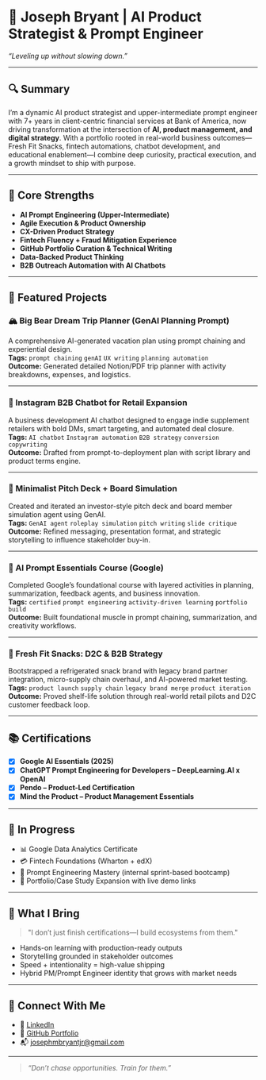 # 👋 Joseph Bryant | AI Product Strategist & Prompt Engineer  
*“Leveling up without slowing down.”*

---

## 🔍 Summary

I’m a dynamic AI product strategist and upper-intermediate prompt engineer with 7+ years in client-centric financial services at Bank of America, now driving transformation at the intersection of **AI, product management, and digital strategy**. With a portfolio rooted in real-world business outcomes—Fresh Fit Snacks, fintech automations, chatbot development, and educational enablement—I combine deep curiosity, practical execution, and a growth mindset to ship with purpose.

---

## 🧠 Core Strengths

- **AI Prompt Engineering (Upper-Intermediate)**  
- **Agile Execution & Product Ownership**  
- **CX-Driven Product Strategy**  
- **Fintech Fluency + Fraud Mitigation Experience**  
- **GitHub Portfolio Curation & Technical Writing**  
- **Data-Backed Product Thinking**  
- **B2B Outreach Automation with AI Chatbots**

---

## 🚀 Featured Projects

### 🏔️ Big Bear Dream Trip Planner (GenAI Planning Prompt)  
A comprehensive AI-generated vacation plan using prompt chaining and experiential design.  
**Tags:** `prompt chaining` `genAI` `UX writing` `planning automation`  
**Outcome:** Generated detailed Notion/PDF trip planner with activity breakdowns, expenses, and logistics.

---

### 🤖 Instagram B2B Chatbot for Retail Expansion  
A business development AI chatbot designed to engage indie supplement retailers with bold DMs, smart targeting, and automated deal closure.  
**Tags:** `AI chatbot` `Instagram automation` `B2B strategy` `conversion copywriting`  
**Outcome:** Drafted from prompt-to-deployment plan with script library and product terms engine.

---

### 👕 Minimalist Pitch Deck + Board Simulation  
Created and iterated an investor-style pitch deck and board member simulation agent using GenAI.  
**Tags:** `GenAI agent` `roleplay simulation` `pitch writing` `slide critique`  
**Outcome:** Refined messaging, presentation format, and strategic storytelling to influence stakeholder buy-in.

---

### 🧠 AI Prompt Essentials Course (Google)  
Completed Google’s foundational course with layered activities in planning, summarization, feedback agents, and business innovation.  
**Tags:** `certified` `prompt engineering` `activity-driven learning` `portfolio build`  
**Outcome:** Built foundational muscle in prompt chaining, summarization, and creativity workflows.

---

### 🥶 Fresh Fit Snacks: D2C & B2B Strategy  
Bootstrapped a refrigerated snack brand with legacy brand partner integration, micro-supply chain overhaul, and AI-powered market testing.  
**Tags:** `product launch` `supply chain` `legacy brand merge` `product iteration`  
**Outcome:** Proved shelf-life solution through real-world retail pilots and D2C customer feedback loop.

---

## 📚 Certifications

- [x] **Google AI Essentials (2025)**
- [x] **ChatGPT Prompt Engineering for Developers – DeepLearning.AI x OpenAI**
- [x] **Pendo – Product-Led Certification**
- [x] **Mind the Product – Product Management Essentials**

---

## 🧭 In Progress

- 📊 Google Data Analytics Certificate  
- 💳 Fintech Foundations (Wharton + edX)  
- 🧩 Prompt Engineering Mastery (internal sprint-based bootcamp)  
- 📁 Portfolio/Case Study Expansion with live demo links

---

## 🌱 What I Bring

> "I don’t just finish certifications—I build ecosystems from them."

- Hands-on learning with production-ready outputs  
- Storytelling grounded in stakeholder outcomes  
- Speed + intentionality = high-value shipping  
- Hybrid PM/Prompt Engineer identity that grows with market needs

---

## 🔗 Connect With Me

- 💼 [LinkedIn](https://linkedin.com/in/josephmbryantjr)  
- 📂 [GitHub Portfolio](https://github.com/josephmbryantjr123/josephmbryantjr-portfolio)  
- 📬 josephmbryantjr@gmail.com  

---

> *“Don’t chase opportunities. Train for them.”*
